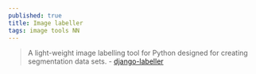 ```yaml
---
published: true
title: Image labeller
tags: image tools NN
---
```

> A light-weight image labelling tool for Python designed for creating segmentation data sets. - [django-labeller](https://github.com/Britefury/django-labeller)
